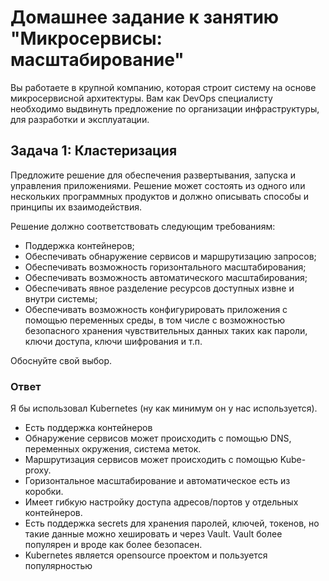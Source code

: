 # Домашнее задание к занятию "Микросервисы: масштабирование"

Вы работаете в крупной компанию, которая строит систему на основе микросервисной архитектуры.
Вам как DevOps специалисту необходимо выдвинуть предложение по организации инфраструктуры, для разработки и эксплуатации.

## Задача 1: Кластеризация

Предложите решение для обеспечения развертывания, запуска и управления приложениями.
Решение может состоять из одного или нескольких программных продуктов и должно описывать способы и принципы их взаимодействия.

Решение должно соответствовать следующим требованиям:
- Поддержка контейнеров;
- Обеспечивать обнаружение сервисов и маршрутизацию запросов;
- Обеспечивать возможность горизонтального масштабирования;
- Обеспечивать возможность автоматического масштабирования;
- Обеспечивать явное разделение ресурсов доступных извне и внутри системы;
- Обеспечивать возможность конфигурировать приложения с помощью переменных среды, в том числе с возможностью безопасного хранения чувствительных данных таких как пароли, ключи доступа, ключи шифрования и т.п.

Обоснуйте свой выбор.

### Ответ

Я бы использовал Kubernetes (ну как минимум он у нас используется).

- Есть поддержка контейнеров
- Обнаружение сервисов может происходить с помощью DNS, переменных окружения, система меток.
- Маршрутизация сервисов может происходить с помощью Kube-proxy.
- Горизонтальное масштабирование и автоматическое есть из коробки.
- Имеет гибкую настройку доступа адресов/портов у отдельных контейнеров.
- Есть поддержка secrets для хранения паролей, ключей, токенов, но такие данные можно хешировать и через Vault. Vault более популярен и вроде как более безопасен.
- Kubernetes является opensource проектом и пользуется популярностью